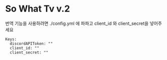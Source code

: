 # So What Tv v.2

번역 기능을 사용하려면 ./config.yml 에 파파고 client_id 와 client_secret을 넣어주세요

```
Keys:
  discordAPIToken: ""
  client_id: ""
  client_secret: ""
```
